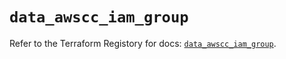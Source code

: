 # `data_awscc_iam_group`

Refer to the Terraform Registory for docs: [`data_awscc_iam_group`](https://registry.terraform.io/providers/hashicorp/awscc/0.70.0/docs/data-sources/iam_group).
